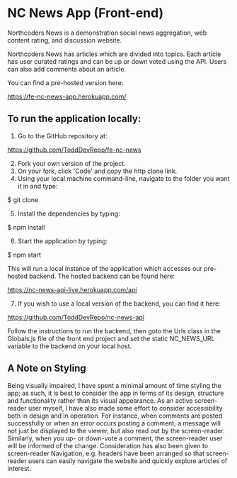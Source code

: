 # NC News App (Front-end)

Northcoders News is a demonstration social news aggregation, web content rating, and discussion website.

Northcoders News has articles which are divided into topics. Each article has user curated ratings and can be up or down voted using the API. Users can also add comments about an article.

You can find a pre-hosted version here:

https://fe-nc-news-app.herokuapp.com/

## To run the application locally:

1. Go to the GitHub repository at:

https://github.com/ToddDevRepo/fe-nc-news

2. Fork your own version of the project.
3. On your fork, click 'Code' and copy the http clone link.
4. Using your local machine command-line, navigate to the folder you want it in and type:

$ git clone <link to fork>

5. Install the dependencies by typing:

$ npm install

6. Start the application by typing:

$ npm start

This will run a local instance of the application which accesses our pre-hosted backend. The hosted backend can be found here:

https://nc-news-api-live.herokuapp.com/api

7. If you wish to use a local version of the backend, you can find it here:

https://github.com/ToddDevRepo/nc-news-api

Follow the instructions to run the backend, then goto the Urls class in the Globals.js file of the front end project and set the static NC_NEWS_URL variable to the backend on your local host.

## A Note on Styling

Being visually impaired, I have spent a minimal amount of time styling the app; as such, it is best to consider the app in terms of its design, structure and functionality rather than its visual appearance. As an active screen-reader user myself, I have also made some effort to consider accessibility both in design and in operation. For instance, when comments are posted successfully or when an error occurs posting a comment, a message will not just be displayed to the viewer, but also read out by the screen-reader. Similarly, when you up- or down-vote a comment, the screen-reader user will be informed of the change. Consideration has also been given to screen-reader Navigation, e.g. headers have been arranged so that screen-reader users can easily navigate the website and quickly explore articles of interest.
